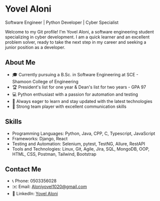 # Yovel Aloni

Software Engineer | Python Developer | Cyber Specialist

Welcome to my Git profile! I'm Yovel Aloni, a software engineering student specializing in cyber development. I am a quick learner and an excellent problem solver, ready to take the next step in my career and seeking a junior position as a developer.

## About Me

- 🎓 Currently pursuing a B.Sc. in Software Engineering at SCE - Shamoon College of Engineering
- 🏆 President's list for one year & Dean's list for two years - GPA 97
- 💻 Python enthusiast with a passion for automation and testing
- 🌱 Always eager to learn and stay updated with the latest technologies
- 🤝 Strong team player with excellent communication skills

## Skills

- Programming Languages: Python, Java, CPP, C, Typescript, JavaScript
- Frameworks: Django, React
- Testing and Automation: Selenium, pytest, TestNG, Allure, RestAPI
- Tools and Technologies: Linux, Git, Agile, Jira, SQL, MongoDB, OOP, HTML, CSS, Postman, Tailwind, Bootstrap


## Contact Me

- 📞 Phone: 0503356028
- ✉️ Email: Aloniyovel1020@gmail.com
- 💼 LinkedIn: [Yovel Aloni](https://www.linkedin.com/in/yovel-aloni/)

